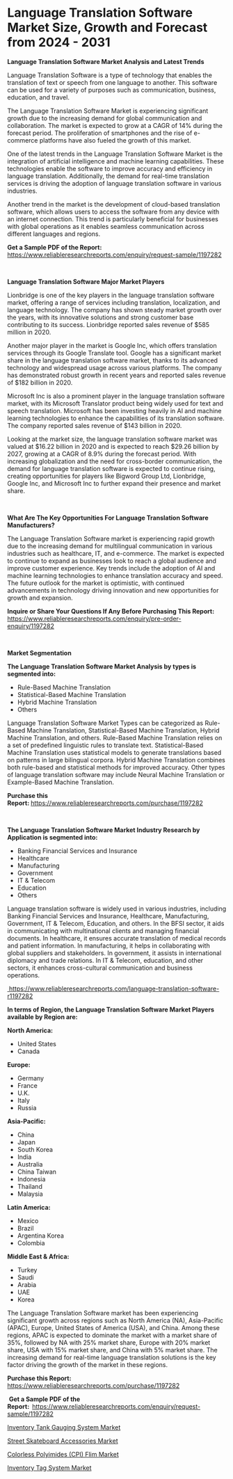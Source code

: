 <p><h1>Language Translation Software Market Size, Growth and Forecast from 2024 - 2031</h1></p><p><strong>Language Translation Software Market Analysis and Latest Trends</strong></p>
<p><p>Language Translation Software is a type of technology that enables the translation of text or speech from one language to another. This software can be used for a variety of purposes such as communication, business, education, and travel.</p><p>The Language Translation Software Market is experiencing significant growth due to the increasing demand for global communication and collaboration. The market is expected to grow at a CAGR of 14% during the forecast period. The proliferation of smartphones and the rise of e-commerce platforms have also fueled the growth of this market.</p><p>One of the latest trends in the Language Translation Software Market is the integration of artificial intelligence and machine learning capabilities. These technologies enable the software to improve accuracy and efficiency in language translation. Additionally, the demand for real-time translation services is driving the adoption of language translation software in various industries.</p><p>Another trend in the market is the development of cloud-based translation software, which allows users to access the software from any device with an internet connection. This trend is particularly beneficial for businesses with global operations as it enables seamless communication across different languages and regions.</p></p>
<p><strong>Get a Sample PDF of the Report:&nbsp;</strong> <a href="https://www.reliableresearchreports.com/enquiry/request-sample/1197282">https://www.reliableresearchreports.com/enquiry/request-sample/1197282</a></p>
<p>&nbsp;</p>
<p><strong>Language Translation Software Major Market Players</strong></p>
<p><p>Lionbridge is one of the key players in the language translation software market, offering a range of services including translation, localization, and language technology. The company has shown steady market growth over the years, with its innovative solutions and strong customer base contributing to its success. Lionbridge reported sales revenue of $585 million in 2020.</p><p>Another major player in the market is Google Inc, which offers translation services through its Google Translate tool. Google has a significant market share in the language translation software market, thanks to its advanced technology and widespread usage across various platforms. The company has demonstrated robust growth in recent years and reported sales revenue of $182 billion in 2020.</p><p>Microsoft Inc is also a prominent player in the language translation software market, with its Microsoft Translator product being widely used for text and speech translation. Microsoft has been investing heavily in AI and machine learning technologies to enhance the capabilities of its translation software. The company reported sales revenue of $143 billion in 2020.</p><p>Looking at the market size, the language translation software market was valued at $16.22 billion in 2020 and is expected to reach $29.26 billion by 2027, growing at a CAGR of 8.9% during the forecast period. With increasing globalization and the need for cross-border communication, the demand for language translation software is expected to continue rising, creating opportunities for players like Bigword Group Ltd, Lionbridge, Google Inc, and Microsoft Inc to further expand their presence and market share.</p></p>
<p>&nbsp;</p>
<p><strong>What Are The Key Opportunities For Language Translation Software Manufacturers?</strong></p>
<p><p>The Language Translation Software market is experiencing rapid growth due to the increasing demand for multilingual communication in various industries such as healthcare, IT, and e-commerce. The market is expected to continue to expand as businesses look to reach a global audience and improve customer experience. Key trends include the adoption of AI and machine learning technologies to enhance translation accuracy and speed. The future outlook for the market is optimistic, with continued advancements in technology driving innovation and new opportunities for growth and expansion.</p></p>
<p><strong>Inquire or Share Your Questions If Any Before Purchasing This Report:</strong> <a href="https://www.reliableresearchreports.com/enquiry/pre-order-enquiry/1197282">https://www.reliableresearchreports.com/enquiry/pre-order-enquiry/1197282</a></p>
<p>&nbsp;</p>
<p><strong>Market Segmentation</strong></p>
<p><strong>The Language Translation Software Market Analysis by types is segmented into:</strong></p>
<p><ul><li>Rule-Based Machine Translation</li><li>Statistical-Based Machine Translation</li><li>Hybrid Machine Translation</li><li>Others</li></ul></p>
<p><p>Language Translation Software Market Types can be categorized as Rule-Based Machine Translation, Statistical-Based Machine Translation, Hybrid Machine Translation, and others. Rule-Based Machine Translation relies on a set of predefined linguistic rules to translate text. Statistical-Based Machine Translation uses statistical models to generate translations based on patterns in large bilingual corpora. Hybrid Machine Translation combines both rule-based and statistical methods for improved accuracy. Other types of language translation software may include Neural Machine Translation or Example-Based Machine Translation.</p></p>
<p><strong>Purchase this Report:&nbsp;</strong><a href="https://www.reliableresearchreports.com/purchase/1197282">https://www.reliableresearchreports.com/purchase/1197282</a></p>
<p>&nbsp;</p>
<p><strong>The Language Translation Software Market Industry Research by Application is segmented into:</strong></p>
<p><ul><li>Banking Financial Services and Insurance</li><li>Healthcare</li><li>Manufacturing</li><li>Government</li><li>IT & Telecom</li><li>Education</li><li>Others</li></ul></p>
<p><p>Language translation software is widely used in various industries, including Banking Financial Services and Insurance, Healthcare, Manufacturing, Government, IT & Telecom, Education, and others. In the BFSI sector, it aids in communicating with multinational clients and managing financial documents. In healthcare, it ensures accurate translation of medical records and patient information. In manufacturing, it helps in collaborating with global suppliers and stakeholders. In government, it assists in international diplomacy and trade relations. In IT & Telecom, education, and other sectors, it enhances cross-cultural communication and business operations.</p></p>
<p><a href="https://www.reliableresearchreports.com/language-translation-software-r1197282">&nbsp;https://www.reliableresearchreports.com/language-translation-software-r1197282</a></p>
<p><strong>In terms of Region, the Language Translation Software Market Players available by Region are:</strong></p>
<p>
    <p> <strong> North America: </strong>
        <ul>
            <li>United States</li>
            <li>Canada</li>
        </ul>
        </p> 
    <p> <strong> Europe: </strong>
        <ul>
            <li>Germany</li>
            <li>France</li>
            <li>U.K.</li>
            <li>Italy</li>
            <li>Russia</li>
        </ul>
        </p> 
    <p> <strong> Asia-Pacific: </strong>
        <ul>
            <li>China</li>
            <li>Japan</li>
            <li>South Korea</li>
            <li>India</li>
            <li>Australia</li>
            <li>China Taiwan</li>
            <li>Indonesia</li>
            <li>Thailand</li>
            <li>Malaysia</li>
        </ul>
        </p> 
    <p> <strong> Latin America: </strong>
        <ul>
            <li>Mexico</li>
            <li>Brazil</li>
            <li>Argentina Korea</li>
            <li>Colombia</li>
        </ul>
        </p> 
    <p> <strong> Middle East & Africa: </strong>
        <ul>
            <li>Turkey</li>
            <li>Saudi</li>
            <li>Arabia</li>
            <li>UAE</li>
            <li>Korea</li>
        </ul>
    </p>
    </p>
<p><p>The Language Translation Software market has been experiencing significant growth across regions such as North America (NA), Asia-Pacific (APAC), Europe, United States of America (USA), and China. Among these regions, APAC is expected to dominate the market with a market share of 35%, followed by NA with 25% market share, Europe with 20% market share, USA with 15% market share, and China with 5% market share. The increasing demand for real-time language translation solutions is the key factor driving the growth of the market in these regions.</p></p>
<p><strong>Purchase this Report: </strong><a href="https://www.reliableresearchreports.com/purchase/1197282">https://www.reliableresearchreports.com/purchase/1197282</a></p>
<p>&nbsp;<strong>Get a Sample PDF of the Report:&nbsp;&nbsp;</strong><a href="https://www.reliableresearchreports.com/enquiry/request-sample/1197282">https://www.reliableresearchreports.com/enquiry/request-sample/1197282</a></p>
<p><strong></strong></p>
<p><p><a href="https://github.com/SashaBeier2023/Market-Research-Report-List-1/blob/main/inventory-tank-gauging-system-market.md">Inventory Tank Gauging System Market</a></p><p><a href="https://www.linkedin.com/pulse/street-skateboard-accessories-market-analysis-sze-forecasted-gxu1e?trackingId=JYYmqQaAxQuzSlvkwCCGSw%3D%3D">Street Skateboard Accessories Market</a></p><p><a href="https://www.linkedin.com/pulse/colorless-polyimides-cpi-flim-market-offers-provide-insightful-p2lfe?trackingId=cFCHEbRBCi6OTPN1Xx27uA%3D%3D">Colorless Polyimides (CPI) Flim Market</a></p><p><a href="https://github.com/singletonthaxterkelliehr2df/Market-Research-Report-List-2/blob/main/inventory-tag-system-market.md">Inventory Tag System Market</a></p></p>